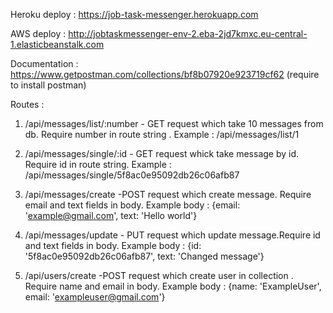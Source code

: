Heroku deploy : https://job-task-messenger.herokuapp.com

AWS deploy : http://jobtaskmessenger-env-2.eba-2jd7kmxc.eu-central-1.elasticbeanstalk.com

Documentation : https://www.getpostman.com/collections/bf8b07920e923719cf62 (require to install postman)

Routes : 
1. /api/messages/list/:number - GET request which take 10 messages from db. Require number in route string . 
        Example : /api/messages/list/1

2. /api/messages/single/:id - GET request whick take message by id. Require id in route string.
        Example : /api/messages/single/5f8ac0e95092db26c06afb87 

3. /api/messages/create -POST request which create message. Require email and text fields in body.
         Example body : {email: 'example@gmail.com', text: 'Hello world'}

4. /api/messages/update - PUT request which update message.Require id and text fields in body.
        Example body : {id: '5f8ac0e95092db26c06afb87', text: 'Changed message'}

5. /api/users/create -POST request which create user in collection . Require name and email in body.
        Example body : {name: 'ExampleUser', email: 'exampleuser@gmail.com'}